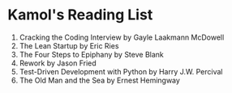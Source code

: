 # Kamol's Reading List
1. Cracking the Coding Interview by Gayle Laakmann McDowell
2. The Lean Startup by Eric Ries
3. The Four Steps to Epiphany by Steve Blank
4. Rework by Jason Fried
5. Test-Driven Development with Python by Harry J.W. Percival
6. The Old Man and the Sea by Ernest Hemingway
